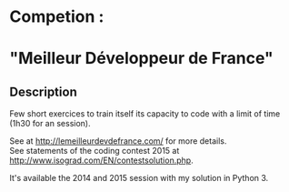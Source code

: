 # Competion :   
# "Meilleur Développeur de France"

## Description

Few short exercices to train itself its capacity to code with a limit of time (1h30 for an session).  

See at http://lemeilleurdevdefrance.com/ for more details.  
See statements of the coding contest 2015 at http://www.isograd.com/EN/contestsolution.php.  

It's available the 2014 and 2015 session with my solution in Python 3.
